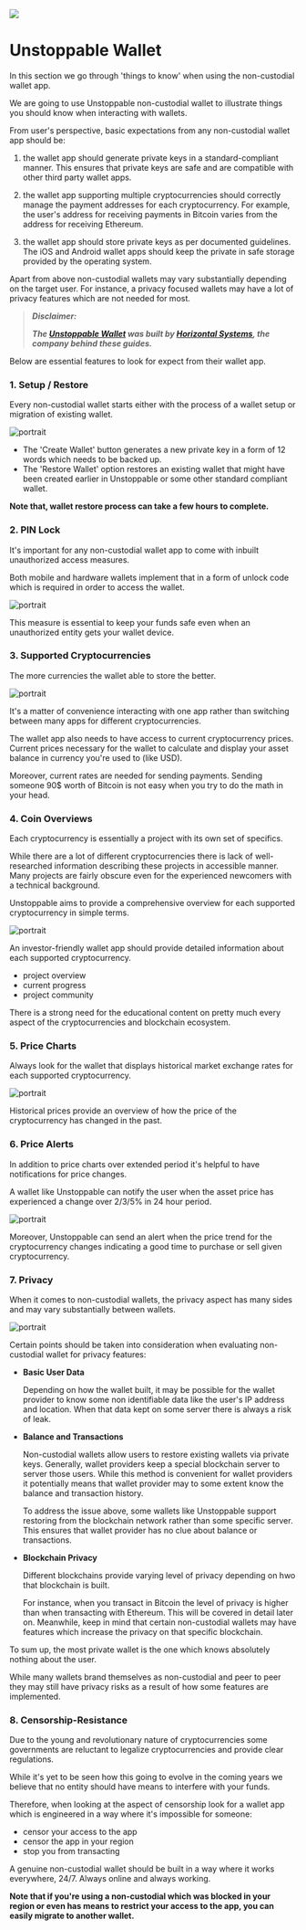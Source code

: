 ![](https://raw.githubusercontent.com/horizontalsystems/blockchain-crypto-guides/master/fundamentals/images/05-main-l.png)

# Unstoppable Wallet

In this section we go through 'things to know' when using the non-custodial wallet app. 

We are going to use Unstoppable non-custodial wallet to illustrate things you should know when interacting with wallets. 

From user's perspective, basic expectations from any non-custodial wallet app should be:

1. the wallet app should generate private keys in a standard-compliant manner. This ensures that private keys are safe and are compatible with other third party wallet apps.

2. the wallet app supporting multiple cryptocurrencies should correctly manage the payment addresses for each cryptocurrency. For example, the user's address for receiving payments in Bitcoin varies from the address for receiving Ethereum.

3. the wallet app should store private keys as per documented guidelines. The iOS and Android wallet apps should keep the private in safe storage provided by the operating system.

Apart from above non-custodial wallets may vary substantially depending on the target user. For instance, a privacy focused wallets may have a lot of privacy features which are not needed for most.

> _**Disclaimer:**_
>
> _**The [Unstoppable Wallet](https://unstoppable.money) was built by [Horizontal Systems](https://horizontalsystems.io), the company behind these guides.**_

Below are essential features to look for  expect from their wallet app.

### 1. Setup / Restore 

Every non-custodial wallet starts either with the process of a wallet setup or migration of existing wallet.

![portrait](https://raw.githubusercontent.com/horizontalsystems/blockchain-crypto-guides/master/fundamentals/images/05-02-p.png)

- The 'Create Wallet' button generates a new private key in a form of 12 words which needs to be backed up.
- The 'Restore Wallet' option restores an existing wallet that might have been created earlier in Unstoppable or some other standard compliant wallet. 

**Note that, wallet restore process can take a few hours to complete.**

### 2. PIN Lock

It's important for any non-custodial wallet app to come with inbuilt unauthorized access measures. 

Both mobile and hardware wallets implement that in a form of unlock code which is required in order to access the wallet.

![portrait](https://raw.githubusercontent.com/horizontalsystems/blockchain-crypto-guides/master/fundamentals/images/05-03-p.png)

This measure is essential to keep your funds safe even when an unauthorized entity gets your wallet device.

### 3. Supported Cryptocurrencies
       
The more currencies the wallet able to store the better.

![portrait](https://raw.githubusercontent.com/horizontalsystems/blockchain-crypto-guides/master/fundamentals/images/05-04-p.png)

It's a matter of convenience interacting with one app rather than switching between many apps for different cryptocurrencies.

The wallet app also needs to have access to current cryptocurrency prices. Current prices necessary for the wallet to calculate and display your asset balance in currency you're used to (like USD). 

Moreover, current rates are needed for sending payments. Sending someone 90$ worth of Bitcoin is not easy when you try to do the math in your head.

### 4. Coin Overviews

Each cryptocurrency is essentially a project with its own set of specifics. 

While there are a lot of different cryptocurrencies there is lack of well-researched information describing these projects in accessible manner. Many projects are fairly obscure even for the experienced newcomers with a technical background.

Unstoppable aims to provide a comprehensive overview for each supported cryptocurrency in simple terms.

![portrait](https://raw.githubusercontent.com/horizontalsystems/blockchain-crypto-guides/master/fundamentals/images/05-05-p.png)

An investor-friendly wallet app should provide detailed information about each supported cryptocurrency.

- project overview
- current progress
- project community

There is a strong need for the educational content on pretty much every aspect of the cryptocurrencies and blockchain ecosystem. 

### 5. Price Charts

Always look for the wallet that displays historical market exchange rates for each supported cryptocurrency. 

![portrait](https://raw.githubusercontent.com/horizontalsystems/blockchain-crypto-guides/master/fundamentals/images/05-06-p.png)

Historical prices provide an overview of how the price of the cryptocurrency has changed in the past.

### 6. Price Alerts

In addition to price charts over extended period it's helpful to have notifications for price changes.

A wallet like Unstoppable can notify the user when the asset price has experienced a change over 2/3/5% in 24 hour period. 

![portrait](https://raw.githubusercontent.com/horizontalsystems/blockchain-crypto-guides/master/fundamentals/images/05-07-p.png)

Moreover, Unstoppable can send an alert when the price trend for the cryptocurrency changes indicating a good time to purchase or sell given cryptocurrency.

### 7. Privacy

When it comes to non-custodial wallets, the privacy aspect has many sides and may vary substantially between wallets.

![portrait](https://raw.githubusercontent.com/horizontalsystems/blockchain-crypto-guides/master/fundamentals/images/05-08-p.png)

Certain points should be taken into consideration when evaluating non-custodial wallet for privacy features:

- **Basic User Data**
    
    Depending on how the wallet built, it may be possible for the wallet provider to know some non identifiable data like the user's IP address and location. When that data kept on some server there is always a risk of leak.
    
- **Balance and Transactions**

    Non-custodial wallets allow users to restore existing wallets via private keys. Generally, wallet providers keep a special blockchain server to server those users. While this method is convenient for wallet providers it potentially means that wallet provider may to some extent know the balance and transaction history.
    
    To address the issue above, some wallets like Unstoppable support restoring from the blockchain network rather than some specific server. This ensures that wallet provider has no clue about balance or transactions.
    
- **Blockchain Privacy**

    Different blockchains provide varying level of privacy depending on hwo that blockchain is built. 
    
    For instance, when you transact in Bitcoin the level of privacy is higher than when transacting with Ethereum. This will be covered in detail later on. Meanwhile, keep in mind that certain non-custodial wallets may have features which increase the privacy on that specific blockchain.

To sum up, the most private wallet is the one which knows absolutely nothing about the user.

While many wallets brand themselves as non-custodial and peer to peer they may still have privacy risks as a result of how some features are implemented.

### 8. Censorship-Resistance

Due to the young and revolutionary nature of cryptocurrencies some governments are reluctant to legalize cryptocurrencies and provide clear regulations.

While it's yet to be seen how this going to evolve in the coming years we believe that no entity should have means to interfere with your funds.

Therefore, when looking at the aspect of censorship look for a wallet app which is engineered in a way where it's impossible for someone:

- censor your access to the app
- censor the app in your region
- stop you from transacting

A genuine non-custodial wallet should be built in a way where it works everywhere, 24/7. Always online and always working.

**Note that if you're using a non-custodial which was blocked in your region or even has means to restrict your access to the app, you can easily migrate to another wallet.**
